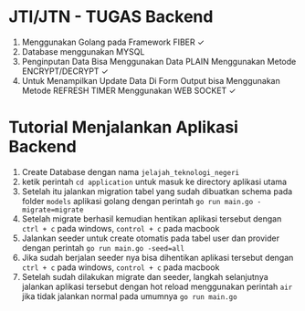 # JTI/JTN - TUGAS Backend

1. Menggunakan Golang pada Framework FIBER ✓
2. Database menggunakan MYSQL
3. Penginputan Data Bisa Menggunakan Data PLAIN Menggunakan Metode ENCRYPT/DECRYPT ✓
4. Untuk Menampilkan Update Data Di Form Output bisa Menggunakan Metode REFRESH TIMER
Menggunakan WEB SOCKET ✓

# Tutorial Menjalankan Aplikasi Backend
1. Create Database dengan nama `jelajah_teknologi_negeri`
2. ketik perintah `cd application` untuk masuk ke directory aplikasi utama
3. Setelah itu jalankan migration tabel yang sudah dibuatkan schema pada folder `models` aplikasi golang dengan perintah `go run main.go -migrate=migrate`
4. Setelah migrate berhasil kemudian hentikan aplikasi tersebut dengan `ctrl + c` pada windows, `control + c` pada macbook
5. Jalankan seeder untuk create otomatis pada tabel user dan provider dengan perintah `go run main.go -seed=all`
6. Jika sudah berjalan seeder nya bisa dihentikan aplikasi tersebut dengan `ctrl + c` pada windows, `control + c` pada macbook
7. Setelah sudah dilakukan migrate dan seeder, langkah selanjutnya jalankan aplikasi tersebut dengan hot reload menggunakan perintah `air` jika tidak jalankan normal pada umumnya `go run main.go`